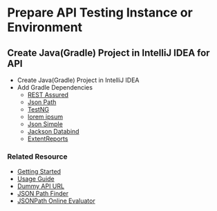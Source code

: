# Prepare API Testing Instance or Environment
##  Create Java(Gradle) Project in IntelliJ IDEA for API
* Create Java(Gradle) Project in IntelliJ IDEA
*  Add Gradle Dependencies
   - [REST Assured](https://mvnrepository.com/artifact/io.rest-assured/rest-assured)
   - [Json Path](https://mvnrepository.com/artifact/io.rest-assured/json-path)
   - [TestNG](https://mvnrepository.com/artifact/org.testng/testng)
   - [lorem ipsum](https://mvnrepository.com/artifact/com.thedeanda/lorem)
   - [Json Simple](https://mvnrepository.com/artifact/com.googlecode.json-simple/json-simple)
   - [Jackson Databind](https://mvnrepository.com/artifact/com.fasterxml.jackson.core/jackson-databind)
   - [ExtentReports](https://mvnrepository.com/artifact/com.aventstack/extentreports)

### Related Resource
  * [Getting Started](https://github.com/rest-assured/rest-assured/wiki/GettingStarted)
  * [Usage Guide](https://github.com/rest-assured/rest-assured/wiki/Usage)
  * [Dummy API URL](https://reqres.in/)
  * [JSON Path Finder](https://jsonpathfinder.com/)
  * [JSONPath Online Evaluator](https://jsonpath.com/)